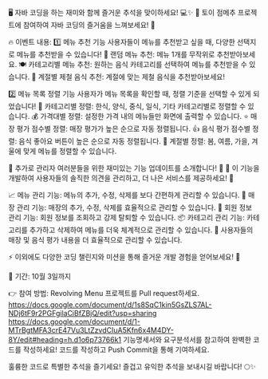 🖥️ 자바 코딩을 하는 재미와 함께 즐거운 추석을 맞이하세요! 💻✨
🌟 토이 점메추 프로젝트에 참여하여 자바 코딩의 즐거움을 느껴보세요! 🚀

🔥 이벤트 내용:
1️⃣ 메뉴 추천 기능
사용자들이 메뉴를 추천받고 싶을 때, 다양한 선택지로 메뉴를 추천받을 수 있습니다!
🎲 랜덤 메뉴 추천: 메뉴 1개를 무작위로 추천받아보세요.
🍽️ 카테고리별 메뉴 추천: 원하는 음식 카테고리를 선택하여 메뉴를 추천받을 수 있습니다.
🌿 계절별 제철 음식 추천: 계절에 맞는 제철 음식을 추천받아보세요!

2️⃣ 메뉴 목록 정렬 기능
사용자가 메뉴 목록을 확인할 때, 정렬 기준을 선택할 수 있게 되었습니다!
📝 카테고리별 정렬: 한식, 양식, 중식, 일식, 기타 카테고리별로 정렬할 수 있습니다.
💰 가격대별 정렬: 설정한 가격 내의 메뉴들만 화면에 출력할 수 있습니다.
⭐ 매장 평가 점수별 정렬: 매장 평가가 높은 순으로 자동 정렬됩니다.
👍 음식 평가 점수별 정렬: 음식 좋아요 버튼이 높은 순으로 자동 정렬됩니다.
🍂 계절별 정렬: 봄, 여름, 가을, 겨울에 맞게 메뉴를 정렬할 수 있습니다.

🌟 추가로 관리자 여러분들을 위한 재미있는 기능 업데이트를 소개합니다! 🌟
🚀 이 기능을 개발하여 사용자들의 솔직한 의견을 관리하고, 더 나은 서비스를 제공하세요! 🌟

📈 메뉴 관리 기능: 메뉴의 추가, 수정, 삭제를 보다 간편하게 관리할 수 있습니다.
🏪 매장 관리 기능: 매장의 추가, 수정, 삭제를 효율적으로 관리할 수 있습니다.
👥 회원 정보 관리 기능: 회원 정보를 조회하고 강제 탈퇴할 수 있습니다.
📦 카테고리 관리 기능: 카테고리를 추가하고 삭제하여 메뉴를 더욱 체계적으로 관리할 수 있습니다.
📝 사용자들의 매장 및 음식 평가 내용을 더 효율적으로 관리할 수 있습니다.

⚡ 이외에도 다양한 코딩 챌린지와 미션을 통해 즐거운 개발 경험을 얻어보세요! 🚀

📅 기간: 10월 3일까지

👉 참여 방법:
Revolving Menu 프로젝트를 Pull request하세요.
https://docs.google.com/document/d/1s8SqC1kin5GsZLS7AL-NDj6tF9r2PGFgilaCiBfZBjQ/edit?usp=sharing
https://docs.google.com/document/d/1-MTrBgtMFA3crE47Vu3LtZzvdCIuA5Kfn6x4M4DY-8Y/edit#heading=h.d1o6p73766k1
기능명세서와 요구분석서를 참고하여 완벽한 코드를 작성하세요!
코드를 작성하고 Push Commit을 통해 기여하세요.

훌륭한 코드로 특별한 추석을 즐기세요!
즐겁고 유익한 추석을 보내시길 바랍니다! 🌕✨
